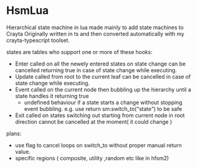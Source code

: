 # HsmLua
Hierarchical state machine in lua made mainly to add state machines to Crayta
Originally written in ts and then converted automatically with my crayta-typescript toolset.

states are tables who support one or more of these hooks:
*  Enter called on all the newely entered states on state change can be cancelled returning true in case of state change while executing.
*  Update called from root to the current leaf can be cancelled in case of state change while executing.
*  Event called on the current node then bubbling up the hierarchy until a state handles it returning true
    *  undefined behaviour if a state starts a change without stopping event bubbling. e.g. use return sm:switch_to("state") to be safe 
*  Exit called on states switching out starting from current node in root direction cannot be cancelled at the moment( it could change )

plans:
*  use flag to cancel loops on switch_to without proper manual return value.
*  specific regions ( composite, utility ,random etc like in hfsm2)
